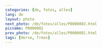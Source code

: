 ```yaml
---
categories: [de, fotos, alles]
lang: de
layout: photo
next_photo: /de/fotos/alles/P0000083.html
picname: P0000082
prev_photo: /de/fotos/alles/P0000081.html
tags: [Horse, Trees]
---
```

